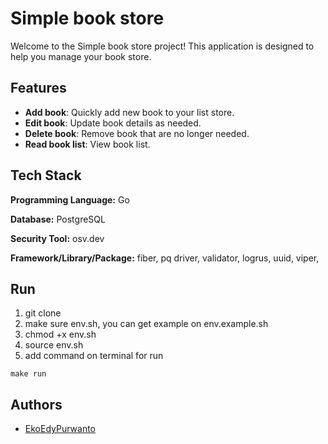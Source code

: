 # Simple book store

Welcome to the Simple book store project! This application is designed to help you manage your book store.


## Features

- **Add book**: Quickly add new book to your list store.
- **Edit book**: Update book details as needed.
- **Delete book**: Remove book that are no longer needed.
- **Read book list**: View book list.


## Tech Stack

**Programming Language:** Go

**Database:** PostgreSQL

**Security Tool:** osv.dev

**Framework/Library/Package:** fiber, pq driver, validator, logrus, uuid, viper, 

## Run

1. git clone
2. make sure env.sh, you can get example on env.example.sh
3. chmod +x env.sh
4. source env.sh
5. add command on terminal for run
```shell
make run
```

## Authors

- [EkoEdyPurwanto](https://www.github.com/EkoEdyPurwanto)


